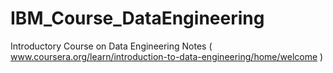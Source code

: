 # IBM_Course_DataEngineering
Introductory Course on Data Engineering Notes ( www.coursera.org/learn/introduction-to-data-engineering/home/welcome )
